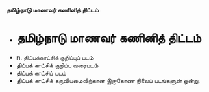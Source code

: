 **தமிழ்நாடு மாணவர் கணினித் திட்டம்**
- # தமிழ்நாடு மாணவர் கணினித் திட்டம்
- n. திட்பக்காட்சிக் குறிப்புப் படம்
- திட்பக் காட்சிக் குறிப்பு வரைபடம்
- திட்பக் காட்சிப் படம்
- திட்பக் காட்சிக் கருவியமைவிற்கான இருகோண நிலைப் படங்களுள் ஒன்று.


